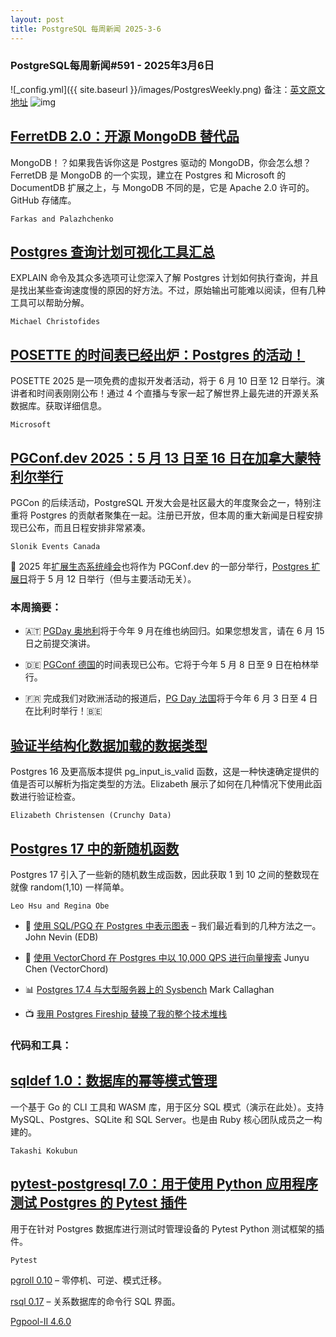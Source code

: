 ```yaml
---
layout: post
title: PostgreSQL 每周新闻 2025-3-6
---
```

### PostgreSQL每周新闻#591 - 2025年3月6日
![_config.yml]({{ site.baseurl }}/images/PostgresWeekly.png)
备注：[英文原文地址](https://postgresweekly.com/issues/591)
![img](https://res.cloudinary.com/cpress/image/upload/w_1280,e_sharpen:60,q_auto/bi8megyvt00waotwhffn.jpg)
## [FerretDB 2.0：开源 MongoDB 替代品](https://postgresweekly.com/link/166521/web)
MongoDB！？如果我告诉你这是 Postgres 驱动的 MongoDB，你会怎么想？ FerretDB 是 MongoDB 的一个实现，建立在 Postgres 和 Microsoft 的 DocumentDB 扩展之上，与 MongoDB 不同的是，它是 Apache 2.0 许可的。 GitHub 存储库。

`Farkas and Palazhchenko`

## [Postgres 查询计划可视化工具汇总](https://postgresweekly.com/link/166524/web)
EXPLAIN 命令及其众多选项可让您深入了解 Postgres 计划如何执行查询，并且是找出某些查询速度慢的原因的好方法。不过，原始输出可能难以阅读，但有几种工具可以帮助分解。


`Michael Christofides `
## [POSETTE 的时间表已经出炉：Postgres 的活动！](https://postgresweekly.com/link/166520/web)
POSETTE 2025 是一项免费的虚拟开发者活动，将于 6 月 10 日至 12 日举行。演讲者和时间表刚刚公布！通过 4 个直播与专家一起了解世界上最先进的开源关系数据库。获取详细信息。


`Microsoft `
## [PGConf.dev 2025：5 月 13 日至 16 日在加拿大蒙特利尔举行](https://postgresweekly.com/link/166528/web)
PGCon 的后续活动，PostgreSQL 开发大会是社区最大的年度聚会之一，特别注重将 Postgres 的贡献者聚集在一起。注册已开放，但本周的重大新闻是日程安排现已公布，而且日程安排非常紧凑。


`Slonik Events Canada `

👥 2025 年[扩展生态系统峰会](https://postgresweekly.com/link/166530/web)也将作为 PGConf․dev 的一部分举行，[Postgres 扩展日](https://postgresweekly.com/link/166531/web)将于 5 月 12 日举行（但与主要活动无关）。

### 本周摘要：

* 🇦🇹 [PGDay 奥地利](https://postgresweekly.com/link/166532/web)将于今年 9 月在维也纳回归。如果您想发言，请在 6 月 15 日之前提交演讲。

* 🇩🇪 [PGConf 德国](https://postgresweekly.com/link/166534/web)的时间表现已公布。它将于今年 5 月 8 日至 9 日在柏林举行。

* 🇫🇷 完成我们对欧洲活动的报道后，[PG Day 法国](https://postgresweekly.com/link/166535/web)将于今年 6 月 3 日至 4 日在比利时举行！🇧🇪


## [验证半结构化数据加载的数据类型](https://postgresweekly.com/link/166536/web)
Postgres 16 及更高版本提供 pg_input_is_valid 函数，这是一种快速确定提供的值是否可以解析为指定类型的方法。Elizabeth 展示了如何在几种情况下使用此函数进行验证检查。


`Elizabeth Christensen (Crunchy Data)`
## [Postgres 17 中的新随机函数](https://postgresweekly.com/link/166221/web)
Postgres 17 引入了一些新的随机数生成函数，因此获取 1 到 10 之间的整数现在就像 random(1,10) 一样简单。


`Leo Hsu and Regina Obe`


* 📄 [使用 SQL/PGQ 在 Postgres 中表示图表](https://postgresweekly.com/link/166539/web) – 我们最近看到的几种方法之一。John Nevin (EDB)

* 📄 [使用 VectorChord 在 Postgres 中以 10,000 QPS 进行向量搜索](https://postgresweekly.com/link/166540/web) Junyu Chen (VectorChord)

* 📊 [Postgres 17.4 与大型服务器上的 Sysbench](https://postgresweekly.com/link/166541/web) Mark Callaghan

* 📺 [我用 Postgres Fireship 替换了我的整个技术堆栈](https://postgresweekly.com/link/166542/web)

### 代码和工具：

## [sqldef 1.0：数据库的幂等模式管理](https://postgresweekly.com/link/166543/web)
一个基于 Go 的 CLI 工具和 WASM 库，用于区分 SQL 模式（演示在此处）。支持 MySQL、Postgres、SQLite 和 SQL Server。也是由 Ruby 核心团队成员之一构建的。

`Takashi Kokubun`
## [pytest-postgresql 7.0：用于使用 Python 应用程序测试 Postgres 的 Pytest 插件](https://postgresweekly.com/link/166545/web)
用于在针对 Postgres 数据库进行测试时管理设备的 Pytest Python 测试框架的插件。

`Pytest`


[pgroll 0.10](https://postgresweekly.com/link/166547/web) – 零停机、可逆、模式迁移。

[rsql 0.17](https://postgresweekly.com/link/166548/web) – 关系数据库的命令行 SQL 界面。

[Pgpool-II 4.6.0](https://postgresweekly.com/link/166549/web)